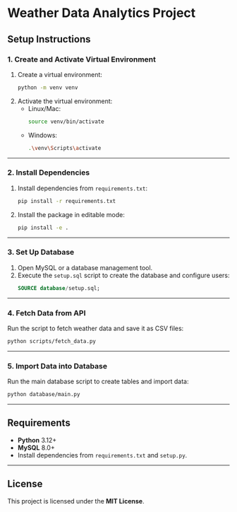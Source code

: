 # Weather Data Analytics Project

## Setup Instructions

### 1. Create and Activate Virtual Environment

1. Create a virtual environment:
   ```bash
   python -m venv venv
   ```
2. Activate the virtual environment:
   - Linux/Mac:
     ```bash
     source venv/bin/activate
     ```
   - Windows:
     ```bash
     .\venv\Scripts\activate
     ```

---

### 2. Install Dependencies

1. Install dependencies from `requirements.txt`:
   ```bash
   pip install -r requirements.txt
   ```

2. Install the package in editable mode:
   ```bash
   pip install -e .
   ```

---

### 3. Set Up Database

1. Open MySQL or a database management tool.
2. Execute the `setup.sql` script to create the database and configure users:
   ```sql
   SOURCE database/setup.sql;
   ```

---

### 4. Fetch Data from API

Run the script to fetch weather data and save it as CSV files:
```bash
python scripts/fetch_data.py
```

---

### 5. Import Data into Database

Run the main database script to create tables and import data:
```bash
python database/main.py
```

---

## Requirements

- **Python** 3.12+
- **MySQL** 8.0+
- Install dependencies from `requirements.txt` and `setup.py`.

---

## License

This project is licensed under the **MIT License**.
